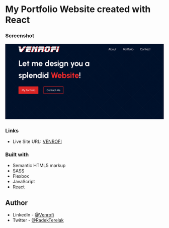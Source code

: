 # My Portfolio Website created with React

### Screenshot

![](./screenshot.png)

### Links

- Live Site URL: [VENROFI](https://venrofi.netlify.app/)

### Built with

- Semantic HTML5 markup
- SASS
- Flexbox
- JavaScript
- React

## Author

- LinkedIn - [@Venrofi](https://www.linkedin.com/in/radoslaw-terelak/)
- Twitter - [@RadekTerelak](https://twitter.com/RadekTerelak)
